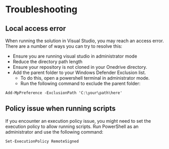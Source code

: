 # Troubleshooting

## Local access error
When running the solution in Visual Studio, you may reach an access error. There are a number of ways you can try to resolve this:
- Ensure you are running visual studio in administrator mode
- Reduce the directory path length
- Ensure your repository is not cloned in your Onedrive directory.
- Add the parent folder to your Windows Defender Exclusion list.
  - To do this, open a powershell terminal in administrator mode.
  - Run the following command to exclude the parent folder:
```
Add-MpPreference -ExclusionPath 'C:\your\path\here'
```

## Policy issue when running scripts
If you encounter an execution policy issue, you might need to set the execution policy to allow running scripts. Run PowerShell as an administrator and use the following command:
```
Set-ExecutionPolicy RemoteSigned
```